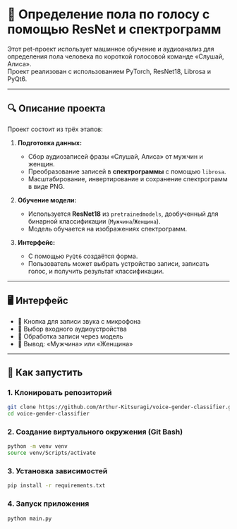 # 🧠 Определение пола по голосу с помощью ResNet и спектрограмм

Этот pet-проект использует машинное обучение и аудиоанализ для определения пола человека по короткой голосовой команде «Слушай, Алиса».  
Проект реализован с использованием PyTorch, ResNet18, Librosa и PyQt6.

---

## 🔍 Описание проекта

Проект состоит из трёх этапов:

1. **Подготовка данных:**
   - Сбор аудиозаписей фразы «Слушай, Алиса» от мужчин и женщин.
   - Преобразование записей в **спектрограммы** с помощью `librosa`.
   - Масштабирование, инвертирование и сохранение спектрограмм в виде PNG.

2. **Обучение модели:**
   - Используется **ResNet18** из `pretrainedmodels`, дообученный для бинарной классификации (`Мужчина`/`Женщина`).
   - Модель обучается на изображениях спектрограмм.

3. **Интерфейс:**
   - С помощью `PyQt6` создаётся форма.
   - Пользователь может выбрать устройство записи, записать голос, и получить результат классификации.

---

## 🖥 Интерфейс

- 🔘 Кнопка для записи звука с микрофона
- 🎤 Выбор входного аудиоустройства
- 🧠 Обработка записи через модель
- 📢 Вывод: «Мужчина» или «Женщина»

---

## 🚀 Как запустить

### 1. Клонировать репозиторий

```bash
git clone https://github.com/Arthur-Kitsuragi/voice-gender-classifier.git
cd voice-gender-classifier
```

### 2. Создание виртуального окружения (Git Bash)
```bash
python -m venv venv
source venv/Scripts/activate
```

###  3. Установка зависимостей
```bash
pip install -r requirements.txt
```
###  4. Запуск приложения
```bash
python main.py
```